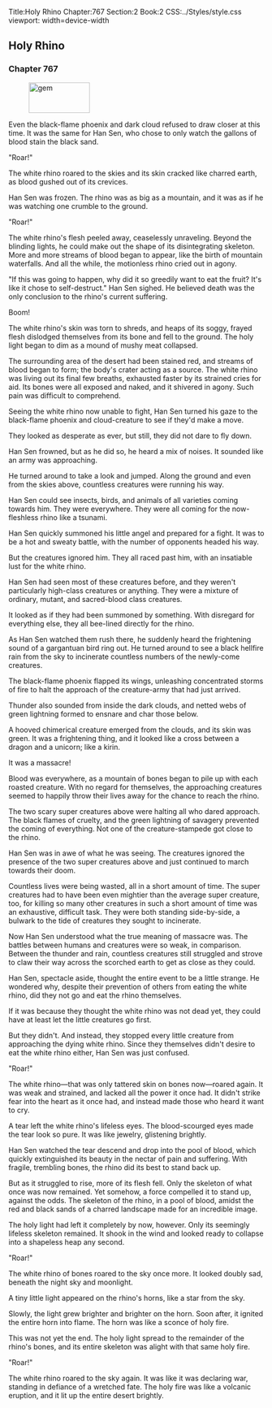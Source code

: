 Title:Holy Rhino 
Chapter:767 
Section:2 
Book:2 
CSS:../Styles/style.css 
viewport: width=device-width
  
## Holy Rhino
### Chapter 767
  
<figure>
	<img src="../Images/gem.gif" alt="gem" id="gem" width="120" height="60" />
</figure>
  

  
Even the black-flame phoenix and dark cloud refused to draw closer at this time. It was the same for Han Sen, who chose to only watch the gallons of blood stain the black sand.

"Roar!"

The white rhino roared to the skies and its skin cracked like charred earth, as blood gushed out of its crevices.

Han Sen was frozen. The rhino was as big as a mountain, and it was as if he was watching one crumble to the ground.

"Roar!"

The white rhino's flesh peeled away, ceaselessly unraveling. Beyond the blinding lights, he could make out the shape of its disintegrating skeleton. More and more streams of blood began to appear, like the birth of mountain waterfalls. And all the while, the motionless rhino cried out in agony.

"If this was going to happen, why did it so greedily want to eat the fruit? It's like it chose to self-destruct." Han Sen sighed. He believed death was the only conclusion to the rhino's current suffering.

Boom!

The white rhino's skin was torn to shreds, and heaps of its soggy, frayed flesh dislodged themselves from its bone and fell to the ground. The holy light began to dim as a mound of mushy meat collapsed.

The surrounding area of the desert had been stained red, and streams of blood began to form; the body's crater acting as a source. The white rhino was living out its final few breaths, exhausted faster by its strained cries for aid. Its bones were all exposed and naked, and it shivered in agony. Such pain was difficult to comprehend.

Seeing the white rhino now unable to fight, Han Sen turned his gaze to the black-flame phoenix and cloud-creature to see if they'd make a move.

They looked as desperate as ever, but still, they did not dare to fly down.

Han Sen frowned, but as he did so, he heard a mix of noises. It sounded like an army was approaching.

He turned around to take a look and jumped. Along the ground and even from the skies above, countless creatures were running his way.

Han Sen could see insects, birds, and animals of all varieties coming towards him. They were everywhere. They were all coming for the now-fleshless rhino like a tsunami.

Han Sen quickly summoned his little angel and prepared for a fight. It was to be a hot and sweaty battle, with the number of opponents headed his way.

But the creatures ignored him. They all raced past him, with an insatiable lust for the white rhino.

Han Sen had seen most of these creatures before, and they weren't particularly high-class creatures or anything. They were a mixture of ordinary, mutant, and sacred-blood class creatures.

It looked as if they had been summoned by something. With disregard for everything else, they all bee-lined directly for the rhino.

As Han Sen watched them rush there, he suddenly heard the frightening sound of a gargantuan bird ring out. He turned around to see a black hellfire rain from the sky to incinerate countless numbers of the newly-come creatures.

The black-flame phoenix flapped its wings, unleashing concentrated storms of fire to halt the approach of the creature-army that had just arrived.

Thunder also sounded from inside the dark clouds, and netted webs of green lightning formed to ensnare and char those below.

A hooved chimerical creature emerged from the clouds, and its skin was green. It was a frightening thing, and it looked like a cross between a dragon and a unicorn; like a kirin.

It was a massacre!

Blood was everywhere, as a mountain of bones began to pile up with each roasted creature. With no regard for themselves, the approaching creatures seemed to happily throw their lives away for the chance to reach the rhino.

The two scary super creatures above were halting all who dared approach. The black flames of cruelty, and the green lightning of savagery prevented the coming of everything. Not one of the creature-stampede got close to the rhino.

Han Sen was in awe of what he was seeing. The creatures ignored the presence of the two super creatures above and just continued to march towards their doom.

Countless lives were being wasted, all in a short amount of time. The super creatures had to have been even mightier than the average super creature, too, for killing so many other creatures in such a short amount of time was an exhaustive, difficult task. They were both standing side-by-side, a bulwark to the tide of creatures they sought to incinerate.

Now Han Sen understood what the true meaning of massacre was. The battles between humans and creatures were so weak, in comparison. Between the thunder and rain, countless creatures still struggled and strove to claw their way across the scorched earth to get as close as they could.

Han Sen, spectacle aside, thought the entire event to be a little strange. He wondered why, despite their prevention of others from eating the white rhino, did they not go and eat the rhino themselves.

If it was because they thought the white rhino was not dead yet, they could have at least let the little creatures go first.

But they didn't. And instead, they stopped every little creature from approaching the dying white rhino. Since they themselves didn't desire to eat the white rhino either, Han Sen was just confused.

"Roar!"

The white rhino—that was only tattered skin on bones now—roared again. It was weak and strained, and lacked all the power it once had. It didn't strike fear into the heart as it once had, and instead made those who heard it want to cry.

A tear left the white rhino's lifeless eyes. The blood-scourged eyes made the tear look so pure. It was like jewelry, glistening brightly.

Han Sen watched the tear descend and drop into the pool of blood, which quickly extinguished its beauty in the nectar of pain and suffering. With fragile, trembling bones, the rhino did its best to stand back up.

But as it struggled to rise, more of its flesh fell. Only the skeleton of what once was now remained. Yet somehow, a force compelled it to stand up, against the odds. The skeleton of the rhino, in a pool of blood, amidst the red and black sands of a charred landscape made for an incredible image.

The holy light had left it completely by now, however. Only its seemingly lifeless skeleton remained. It shook in the wind and looked ready to collapse into a shapeless heap any second.

"Roar!"

The white rhino of bones roared to the sky once more. It looked doubly sad, beneath the night sky and moonlight.

A tiny little light appeared on the rhino's horns, like a star from the sky.

Slowly, the light grew brighter and brighter on the horn. Soon after, it ignited the entire horn into flame. The horn was like a sconce of holy fire.

This was not yet the end. The holy light spread to the remainder of the rhino's bones, and its entire skeleton was alight with that same holy fire.

"Roar!"

The white rhino roared to the sky again. It was like it was declaring war, standing in defiance of a wretched fate. The holy fire was like a volcanic eruption, and it lit up the entire desert brightly.